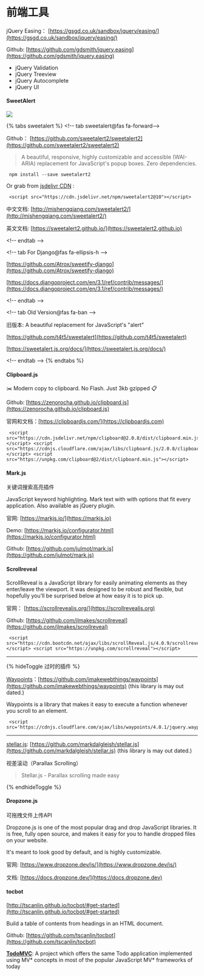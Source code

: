 # 前端工具

####

jQuery Easing： [https://gsgd.co.uk/sandbox/jquery/easing/](https://gsgd.co.uk/sandbox/jquery/easing/)

Github: [https://github.com/gdsmith/jquery.easing](https://github.com/gdsmith/jquery.easing)

* jQuery Validation
* jQuery Treeview
* jQuery Autocomplete
* jQuery UI

#### SweetAlert

![](https://camo.githubusercontent.com/660eafa4becb88fe001da15ad17d788f451cc5a48222c581b89f4666e407281d/68747470733a2f2f7261772e6769746875622e636f6d2f7377656574616c657274322f7377656574616c657274322f6d61737465722f6173736574732f7377656574616c657274322e676966)

{% tabs sweetalert %} \<!-- tab sweetalert@fas fa-forward-->

Github： [https://github.com/sweetalert2/sweetalert2](https://github.com/sweetalert2/sweetalert2)

> A beautiful, responsive, highly customizable and accessible (WAI-ARIA) replacement for JavaScript's popup boxes. Zero dependencies.

```
 npm install --save sweetalert2
```

Or grab from [jsdelivr CDN](https://www.jsdelivr.com/package/npm/sweetalert2) :

```
 <script src="https://cdn.jsdelivr.net/npm/sweetalert2@10"></script>
```

中文文档: [http://mishengqiang.com/sweetalert2/](http://mishengqiang.com/sweetalert2/)

英文文档: [https://sweetalert2.github.io/](https://sweetalert2.github.io)

\<!-- endtab -->

\<!-- tab For Django@fas fa-ellipsis-h -->

[https://github.com/Atrox/sweetify-django](https://github.com/Atrox/sweetify-django)

[https://docs.djangoproject.com/en/3.1/ref/contrib/messages/](https://docs.djangoproject.com/en/3.1/ref/contrib/messages/)

\<!-- endtab -->

\<!-- tab Old Version@fas fa-ban -->

旧版本: A beautiful replacement for JavaScript's "alert"

[https://github.com/t4t5/sweetalert](https://github.com/t4t5/sweetalert)

[https://sweetalert.js.org/docs/](https://sweetalert.js.org/docs/)

\<!-- endtab --> {% endtabs %}

#### Clipboard.js

✂️ Modern copy to clipboard. No Flash. Just 3kb gzipped 📋

Github: [https://zenorocha.github.io/clipboard.js](https://zenorocha.github.io/clipboard.js)

官网和文档：[https://clipboardjs.com/](https://clipboardjs.com)

```
 <script src="https://cdn.jsdelivr.net/npm/clipboard@2.0.8/dist/clipboard.min.js"></script> <script src="https://cdnjs.cloudflare.com/ajax/libs/clipboard.js/2.0.8/clipboard.min.js"></script> <script src="https://unpkg.com/clipboard@2/dist/clipboard.min.js"></script>
```

#### Mark.js

关键词搜索高亮插件

JavaScript keyword highlighting. Mark text with with options that fit every application. Also available as jQuery plugin.

官网: [https://markjs.io/](https://markjs.io)

Demo: [https://markjs.io/configurator.html](https://markjs.io/configurator.html)

Github: [https://github.com/julmot/mark.js](https://github.com/julmot/mark.js)

#### Scrollreveal

ScrollReveal is a JavaScript library for easily animating elements as they enter/leave the viewport. It was designed to be robust and flexible, but hopefully you’ll be surprised below at how easy it is to pick up.

官网： [https://scrollrevealjs.org/](https://scrollrevealjs.org)

Github: [https://github.com/jlmakes/scrollreveal](https://github.com/jlmakes/scrollreveal)

```
 <script src="https://cdn.bootcdn.net/ajax/libs/scrollReveal.js/4.0.9/scrollreveal.min.js"></script> <script src="https://unpkg.com/scrollreveal"></script>
```

***

{% hideToggle 过时的插件 %}

[Waypoints](http://imakewebthings.com/waypoints/)：[https://github.com/imakewebthings/waypoints](https://github.com/imakewebthings/waypoints) (this library is may out dated.)

Waypoints is a library that makes it easy to execute a function whenever you scroll to an element.

```
 <script src='https://cdnjs.cloudflare.com/ajax/libs/waypoints/4.0.1/jquery.waypoints.min.js'/>
```

***

[stellar.js](https://github.com/markdalgleish/stellar.js): [https://github.com/markdalgleish/stellar.js](https://github.com/markdalgleish/stellar.js) (this library is may out dated.)

视差滚动（Parallax Scrolling）

> Stellar.js - Parallax scrolling made easy

{% endhideToggle %}

#### Dropzone.js

可拖拽文件上传API

Dropzone.js is one of the most popular drag and drop JavaScript libraries. It is free, fully open source, and makes it easy for you to handle dropped files on your website.

It's meant to look good by default, and is highly customizable.

官网: [https://www.dropzone.dev/js/](https://www.dropzone.dev/js/)

文档: [https://docs.dropzone.dev/](https://docs.dropzone.dev)

#### tocbot

[http://tscanlin.github.io/tocbot/#get-started](http://tscanlin.github.io/tocbot/#get-started)

Build a table of contents from headings in an HTML document.

Github: [https://github.com/tscanlin/tocbot](https://github.com/tscanlin/tocbot)

[**TodoMVC**](http://todomvc.com): A project which offers the same Todo application implemented using MV\* concepts in most of the popular JavaScript MV\* frameworks of today
